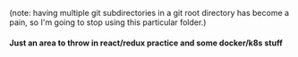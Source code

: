 (note: having multiple git subdirectories in a git root directory has become a pain, so I'm going to stop using this particular folder.)

#### Just an area to throw in react/redux practice and some docker/k8s stuff
